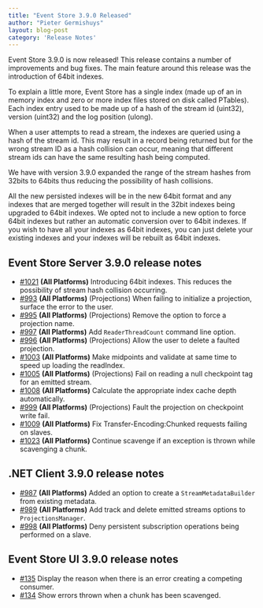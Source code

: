 ```yaml
---
title: "Event Store 3.9.0 Released"
author: "Pieter Germishuys"
layout: blog-post
category: 'Release Notes'
---
```


Event Store 3.9.0 is now released! This release contains a number of improvements and bug fixes. The main feature around this release was the introduction of 64bit indexes.

To explain a little more, Event Store has a single index (made up of an in memory index and zero or more index files stored on disk called PTables). Each index entry used to be made up of a hash of the stream id (uint32), version (uint32) and the log position (ulong).

When a user attempts to read a stream, the indexes are queried using a hash of the stream id. This may result in a record being returned but for the wrong stream ID as a hash collision can occur, meaning that different stream ids can have the same resulting hash being computed.

We have with version 3.9.0 expanded the range of the stream hashes from 32bits to 64bits thus reducing the possibility of hash collisions.

All the new persisted indexes will be in the new 64bit format and any indexes that are merged together will result in the 32bit indexes being upgraded to 64bit indexes. We opted not to include a new option to force 64bit indexes but rather an automatic conversion over to 64bit indexes. If you wish to have all your indexes as 64bit indexes, you can just delete your existing indexes and your indexes will be rebuilt as 64bit indexes.

## Event Store Server 3.9.0 release notes

- [#1021](https://github.com/EventStore/EventStore/pull/1021) **(All Platforms)** Introducing 64bit indexes. This reduces the possibility of stream hash collision occurring.
- [#993](https://github.com/EventStore/EventStore/pull/993) **(All Platforms)** (Projections) When failing to initialize a projection, surface the error to the user.
- [#995](https://github.com/EventStore/EventStore/pull/995) **(All Platforms)** (Projections) Remove the option to force a projection name.
- [#997](https://github.com/EventStore/EventStore/pull/997) **(All Platforms)** Add `ReaderThreadCount` command line option.
- [#996](https://github.com/EventStore/EventStore/pull/996) **(All Platforms)** (Projections) Allow the user to delete a faulted projection.
- [#1003](https://github.com/EventStore/EventStore/pull/1003) **(All Platforms)** Make midpoints and validate at same time to speed up loading the readIndex.
- [#1005](https://github.com/EventStore/EventStore/pull/1005) **(All Platforms)** (Projections) Fail on reading a null checkpoint tag for an emitted stream.
- [#1008](https://github.com/EventStore/EventStore/pull/1008) **(All Platforms)** Calculate the appropriate index cache depth automatically.
- [#999](https://github.com/EventStore/EventStore/pull/999) **(All Platforms)** (Projections) Fault the projection on checkpoint write fail.
- [#1009](https://github.com/EventStore/EventStore/pull/1009) **(All Platforms)** Fix Transfer-Encoding:Chunked requests failing on slaves.
- [#1023](https://github.com/EventStore/EventStore/pull/1023) **(All Platforms)** Continue scavenge if an exception is thrown while scavenging a chunk.

## .NET Client 3.9.0 release notes

- [#987](https://github.com/EventStore/EventStore/pull/987) **(All Platforms)** Added an option to create a `StreamMetadataBuilder` from existing metadata.
- [#989](https://github.com/EventStore/EventStore/pull/989) **(All Platforms)** Add track and delete emitted streams options to `ProjectionsManager`.
- [#998](https://github.com/EventStore/EventStore/pull/998) **(All Platforms)** Deny persistent subscription operations being performed on a slave.

## Event Store UI 3.9.0 release notes

- [#135](https://github.com/EventStore/EventStore.UI/pull/135) Display the reason when there is an error creating a competing consumer.
- [#134](https://github.com/EventStore/EventStore.UI/pull/134) Show errors thrown when a chunk has been scavenged.